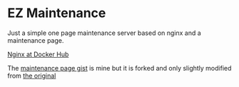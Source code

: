 # EZ Maintenance

Just a simple one page maintenance server based on nginx and a maintenance page.

[Nginx at Docker Hub](https://hub.docker.com/_/nginx/)

The [maintenance page gist](https://gist.github.com/rubyisbeautiful/4945fa431d18c8703f888c8dfc9af3a9) is mine but it is forked and only slightly modified 
from [the original](https://gist.github.com/pitch-gist/2999707)